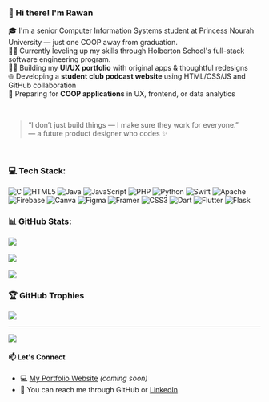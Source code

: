 ### 👋 Hi there! I'm Rawan

🎓 I'm a senior Computer Information Systems student at Princess Nourah University — just one COOP away from graduation.  
👩‍💻 Currently leveling up my skills through Holberton School's full-stack software engineering program.  
👩‍🎨 Building my **UI/UX portfolio** with original apps & thoughtful redesigns  
🌐 Developing a **student club podcast website** using HTML/CSS/JS and GitHub collaboration  
💼 Preparing for **COOP applications** in UX, frontend, or data analytics




<br/>

> “I don’t just build things — I make sure they work for everyone.”  
> — a future product designer who codes ✨

<br/>







### 💻 Tech Stack:
![C](https://img.shields.io/badge/c-%2300599C.svg?style=for-the-badge&logo=c&logoColor=white) ![HTML5](https://img.shields.io/badge/html5-%23E34F26.svg?style=for-the-badge&logo=html5&logoColor=white) ![Java](https://img.shields.io/badge/java-%23ED8B00.svg?style=for-the-badge&logo=openjdk&logoColor=white) ![JavaScript](https://img.shields.io/badge/javascript-%23323330.svg?style=for-the-badge&logo=javascript&logoColor=%23F7DF1E) ![PHP](https://img.shields.io/badge/php-%23777BB4.svg?style=for-the-badge&logo=php&logoColor=white) ![Python](https://img.shields.io/badge/python-3670A0?style=for-the-badge&logo=python&logoColor=ffdd54) ![Swift](https://img.shields.io/badge/swift-F54A2A?style=for-the-badge&logo=swift&logoColor=white) ![Apache](https://img.shields.io/badge/apache-%23D42029.svg?style=for-the-badge&logo=apache&logoColor=white) ![Firebase](https://img.shields.io/badge/firebase-a08021?style=for-the-badge&logo=firebase&logoColor=ffcd34) ![Canva](https://img.shields.io/badge/Canva-%2300C4CC.svg?style=for-the-badge&logo=Canva&logoColor=white) ![Figma](https://img.shields.io/badge/figma-%23F24E1E.svg?style=for-the-badge&logo=figma&logoColor=white) ![Framer](https://img.shields.io/badge/Framer-black?style=for-the-badge&logo=framer&logoColor=blue) ![CSS3](https://img.shields.io/badge/css3-%231572B6.svg?style=for-the-badge&logo=css3&logoColor=white) ![Dart](https://img.shields.io/badge/dart-%230175C2.svg?style=for-the-badge&logo=dart&logoColor=white) ![Flutter](https://img.shields.io/badge/Flutter-%2302569B.svg?style=for-the-badge&logo=Flutter&logoColor=white) ![Flask](https://img.shields.io/badge/flask-%23000.svg?style=for-the-badge&logo=flask&logoColor=white)
### 📊 GitHub Stats:
![](https://github-readme-stats.vercel.app/api?username=rwwwn&theme=tokyonight&hide_border=false&include_all_commits=false&count_private=false)<br/>
<br/>
![](https://nirzak-streak-stats.vercel.app/?user=rwwwn&theme=tokyonight&hide_border=false)<br/>
<br/>
![](https://github-readme-stats.vercel.app/api/top-langs/?username=rwwwn&theme=tokyonight&hide_border=false&include_all_commits=false&count_private=false&layout=compact)

### 🏆 GitHub Trophies
![](https://github-profile-trophy.vercel.app/?username=rwwwn&theme=tokyonight&no-frame=false&no-bg=true&margin-w=4)

---
[![](https://visitcount.itsvg.in/api?id=rwwwn&icon=0&color=0)](https://visitcount.itsvg.in)

#### 📫 Let's Connect

- 💻 [My Portfolio Website](#) *(coming soon)*  
- 💌 You can reach me through GitHub or [LinkedIn](http://linkedin.com/in/rawan-albaraiki-97bb38323)<br/>
<!-- Proudly created with GPRM ( https://gprm.itsvg.in ) -->
